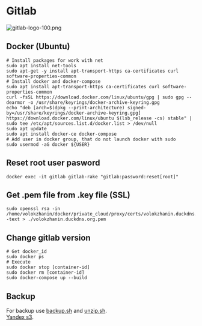 # Gitlab
![gitlab-logo-100.png](https://about.gitlab.com/images/press/logo/png/gitlab-logo-100.png)

## Docker (Ubuntu)
```
# Install packages for work with net
sudo apt install net-tools
sudo apt-get -y install apt-transport-https ca-certificates curl software-properties-common
# Install docker and docker-compose
sudo apt install apt-transport-https ca-certificates curl software-properties-common
curl -fsSL https://download.docker.com/linux/ubuntu/gpg | sudo gpg --dearmor -o /usr/share/keyrings/docker-archive-keyring.gpg
echo "deb [arch=$(dpkg --print-architecture) signed-by=/usr/share/keyrings/docker-archive-keyring.gpg] https://download.docker.com/linux/ubuntu $(lsb_release -cs) stable" | sudo tee /etc/apt/sources.list.d/docker.list > /dev/null
sudo apt update
sudo apt install docker-ce docker-compose
# Add user in docker group, that do not launch docker with sudo
sudo usermod -aG docker ${USER}
```

## Reset root user pasword
```
docker exec -it gitlab gitlab-rake "gitlab:password:reset[root]"
```

## Get .pem file from .key file (SSL)
```
sudo openssl rsa -in /home/volokzhanin/docker/private_cloud/proxy/certs/volokzhanin.duckdns.org.key -text > ./volokzhanin.duckdns.org.pem
```

## Change gitlab version
```
# Get docker_id
sudo docker ps
# Execute
sudo docker stop [container-id]
sudo docker rm [container-id]
sudo docker-compose up --build
```

## Backup
For backup use [backup.sh](./dns_backup.sh) and [unzip.sh](./unzip.sh).<br>
[Yandex s3](https://cloud.yandex.ru/docs/storage/tools/s3fs).